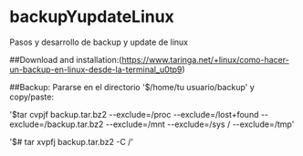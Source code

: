 # backupYupdateLinux
Pasos y desarrollo de backup y update de linux

##Download and installation:(https://www.taringa.net/+linux/como-hacer-un-backup-en-linux-desde-la-terminal_u0tp9)

##Backup: Pararse en el directorio '$/home/tu usuario/backup' y copy/paste:

'$tar cvpjf backup.tar.bz2 --exclude=/proc --exclude=/lost+found --exclude=/backup.tar.bz2 --exclude=/mnt --exclude=/sys / --exclude=/tmp'

'$# tar xvpfj backup.tar.bz2 -C /'


